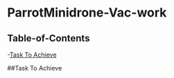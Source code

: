 # ParrotMinidrone-Vac-work

## Table-of-Contents
-[Task To Achieve](#Task-To-Achieve)

##Task To Achieve
